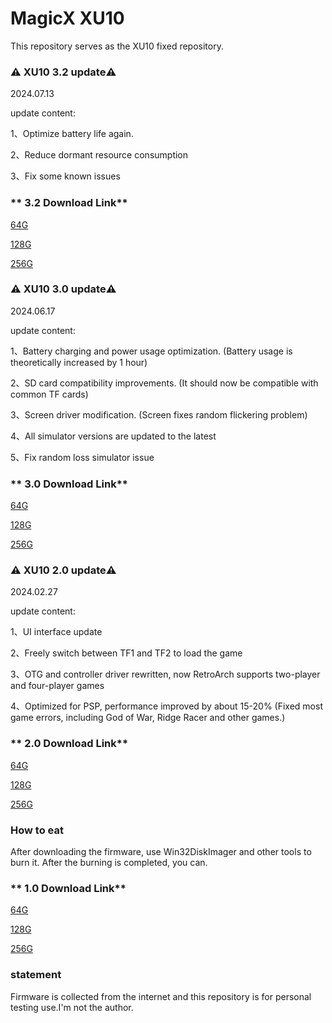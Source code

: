 # MagicX XU10  

This repository serves as the XU10 fixed repository.

### ⚠️ XU10 3.2 update⚠️ ###

2024.07.13

update content:

1、Optimize battery life again.

2、Reduce dormant resource consumption

3、Fix some known issues



### ** 3.2 Download Link**

[64G](https://archive.org/download/20240711-xu-10-en-3.2-64-g.img.gz.-001 "64G image")

[128G]("")

[256G]("")





### ⚠️ XU10 3.0 update⚠️ ###

2024.06.17

update content:

1、Battery charging and power usage optimization. (Battery usage is theoretically increased by 1 hour)

2、SD card compatibility improvements. (It should now be compatible with common TF cards)

3、Screen driver modification. (Screen fixes random flickering problem)

4、All simulator versions are updated to the latest

5、Fix random loss simulator issue


### ** 3.0 Download Link**

[64G](https://archive.org/download/20240616-xu-10-en-3.0-64-g.img.gz.-001 "64G image")

[128G](https://archive.org/download/20240617-xu-10-en-3.0-128-g.img.gz.-001 "128G image")

[256G](https://archive.org/download/20240618-xu-10-en-3.0-256-g.img.gz.-001 "256G image")


### ⚠️ XU10 2.0 update⚠️ ###

2024.02.27

update content:

1、UI interface update

2、Freely switch between TF1 and TF2 to load the game

3、OTG and controller driver rewritten, now RetroArch supports two-player and four-player games

4、Optimized for PSP, performance improved by about 15-20% (Fixed most game errors, including God of War, Ridge Racer and other games.)

### ** 2.0 Download Link**

[64G](https://archive.org/download/20240329-xu-10-en-2.0-64-g.img.gz.-001 "64G image")

[128G](https://archive.org/download/20240329-xu-10-en-2.0-128-g.img.gz.-001 "128G image")

[256G](https://archive.org/download/20240329-xu-10-en-2.0-256-g.img.gz.-001 "256G image")

### **How to eat** ###

After downloading the firmware, use Win32DiskImager and other tools to burn it. After the burning is completed, you can.

### ** 1.0 Download Link**

[64G](https://archive.org/details/20231209-xu-10-64-g.img.gz.-003 "64G image")

[128G](https://archive.org/details/20231209-xu-10-128-g.img.gz.-003 "128G image")

[256G](https://archive.org/details/20231209-xu-10-256-g.img.gz.-001 "256G image")

### **statement**

Firmware is collected from the internet and this repository is for personal testing use.I'm not the author.
